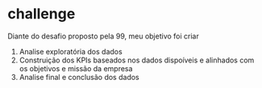 # challenge

Diante do desafio proposto pela 99, meu objetivo foi criar  

1. Analise exploratória dos dados
2. Construição dos KPIs baseados nos dados dispoíveis e alinhados com os objetivos e missão da empresa
3. Analise final e conclusão dos dados
